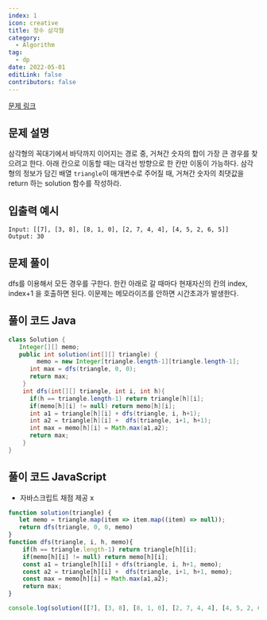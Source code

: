 ```yaml
---
index: 1
icon: creative
title: 정수 삼각형
category:
  - Algorithm
tag:
  - dp
date: 2022-05-01
editLink: false
contributors: false
---
```


[문제 링크](https://programmers.co.kr/learn/courses/30/lessons/12263)

## 문제 설명

삼각형의 꼭대기에서 바닥까지 이어지는 경로 중, 거쳐간 숫자의 합이 가장 큰 경우를 찾으려고 한다. 아래 칸으로 이동할 때는 대각선 방향으로 한 칸만 이동이 가능하다. 삼각형의 정보가 담긴 배열 `triangle`이 매개변수로 주어질 때, 거쳐간 숫자의 최댓값을 return 하는 solution 함수를 작성하라.

## 입출력 예시

```
Input: [[7], [3, 8], [8, 1, 0], [2, 7, 4, 4], [4, 5, 2, 6, 5]]
Output: 30
```

## 문제 풀이

dfs를 이용해서 모든 경우를 구한다. 한칸 아래로 갈 때마다 현재자신의 칸의 index, index+1 을 호출하면 된다. 
이문제는 메모라이즈를 안하면 시간초과가 발생한다.

## 풀이 코드 Java

```java
class Solution {
   Integer[][] memo;
   public int solution(int[][] triangle) {
	  	memo = new Integer[triangle.length-1][triangle.length-1];
      int max = dfs(triangle, 0, 0);
      return max;
    }
    int dfs(int[][] triangle, int i, int h){
      if(h == triangle.length-1) return triangle[h][i];
      if(memo[h][i] != null) return memo[h][i];
      int a1 = triangle[h][i] + dfs(triangle, i, h+1);
      int a2 = triangle[h][i] +  dfs(triangle, i+1, h+1);
      int max = memo[h][i] = Math.max(a1,a2);
      return max;
    }
}
```

## 풀이 코드 JavaScript
* 자바스크립트 채점 제공 x 
```js
function solution(triangle) {
   let memo = triangle.map(item => item.map((item) => null));
   return dfs(triangle, 0, 0, memo)
}
function dfs(triangle, i, h, memo){
    if(h == triangle.length-1) return triangle[h][i];
    if(memo[h][i] != null) return memo[h][i];
    const a1 = triangle[h][i] + dfs(triangle, i, h+1, memo);
    const a2 = triangle[h][i] +  dfs(triangle, i+1, h+1, memo);
    const max = memo[h][i] = Math.max(a1,a2);
    return max;
}

console.log(solution([[7], [3, 8], [8, 1, 0], [2, 7, 4, 4], [4, 5, 2, 6, 5]]))
```